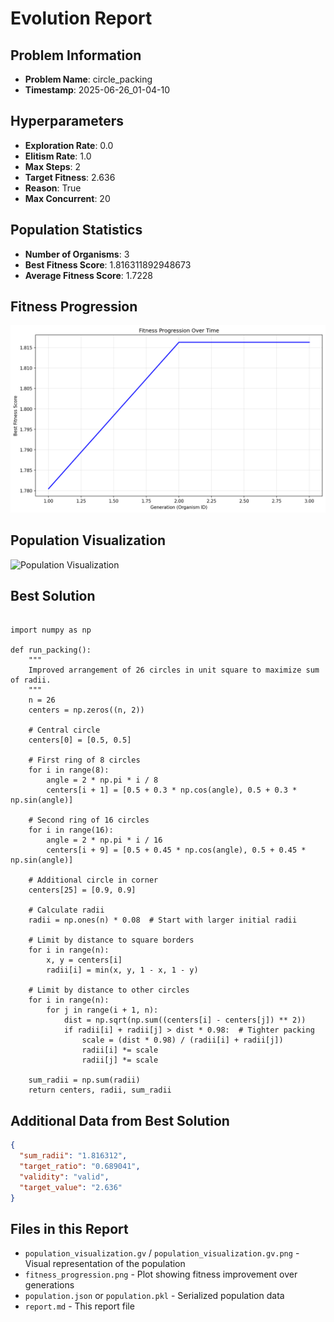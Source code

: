 # Evolution Report

## Problem Information
- **Problem Name**: circle_packing
- **Timestamp**: 2025-06-26_01-04-10

## Hyperparameters
- **Exploration Rate**: 0.0
- **Elitism Rate**: 1.0
- **Max Steps**: 2
- **Target Fitness**: 2.636
- **Reason**: True
- **Max Concurrent**: 20

## Population Statistics
- **Number of Organisms**: 3
- **Best Fitness Score**: 1.816311892948673
- **Average Fitness Score**: 1.7228

## Fitness Progression
![Fitness Progression](fitness_progression.png)

## Population Visualization
![Population Visualization](population_visualization.gv.png)

## Best Solution
```

import numpy as np

def run_packing():
    """
    Improved arrangement of 26 circles in unit square to maximize sum of radii.
    """
    n = 26
    centers = np.zeros((n, 2))
    
    # Central circle
    centers[0] = [0.5, 0.5]
    
    # First ring of 8 circles
    for i in range(8):
        angle = 2 * np.pi * i / 8
        centers[i + 1] = [0.5 + 0.3 * np.cos(angle), 0.5 + 0.3 * np.sin(angle)]
    
    # Second ring of 16 circles
    for i in range(16):
        angle = 2 * np.pi * i / 16
        centers[i + 9] = [0.5 + 0.45 * np.cos(angle), 0.5 + 0.45 * np.sin(angle)]
    
    # Additional circle in corner
    centers[25] = [0.9, 0.9]
    
    # Calculate radii
    radii = np.ones(n) * 0.08  # Start with larger initial radii
    
    # Limit by distance to square borders
    for i in range(n):
        x, y = centers[i]
        radii[i] = min(x, y, 1 - x, 1 - y)
    
    # Limit by distance to other circles
    for i in range(n):
        for j in range(i + 1, n):
            dist = np.sqrt(np.sum((centers[i] - centers[j]) ** 2))
            if radii[i] + radii[j] > dist * 0.98:  # Tighter packing
                scale = (dist * 0.98) / (radii[i] + radii[j])
                radii[i] *= scale
                radii[j] *= scale
    
    sum_radii = np.sum(radii)
    return centers, radii, sum_radii

```

## Additional Data from Best Solution
```json
{
  "sum_radii": "1.816312",
  "target_ratio": "0.689041",
  "validity": "valid",
  "target_value": "2.636"
}
```

## Files in this Report
- `population_visualization.gv` / `population_visualization.gv.png` - Visual representation of the population
- `fitness_progression.png` - Plot showing fitness improvement over generations
- `population.json` or `population.pkl` - Serialized population data
- `report.md` - This report file
